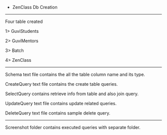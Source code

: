 * ZenClass Db Creation

--------
Four table created 

1> GuviStudents

2> GuviMentors

3> Batch

4> ZenClass


-------
Schema text file contains the all the table column name and its type.

CreateQuery text file contains the create table queries.

SelectQuery contains retrieve info from table and also join query.

UpdateQuery text file contains update related queries.

DeleteQuery text file contains sample delete query.

----------

Screenshot folder contains executed queries with separate folder.
